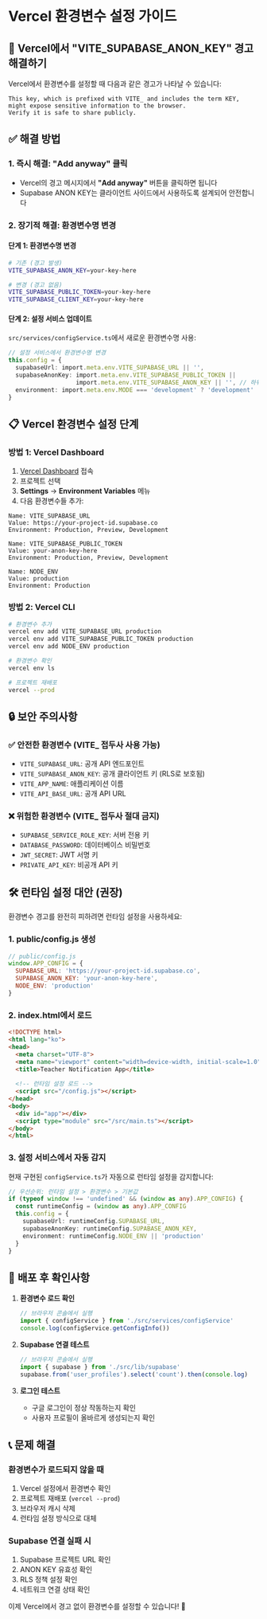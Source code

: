 # Vercel 환경변수 설정 가이드

## 🚨 Vercel에서 "VITE_SUPABASE_ANON_KEY" 경고 해결하기

Vercel에서 환경변수를 설정할 때 다음과 같은 경고가 나타날 수 있습니다:

```
This key, which is prefixed with VITE_ and includes the term KEY, 
might expose sensitive information to the browser. 
Verify it is safe to share publicly.
```

## ✅ 해결 방법

### 1. 즉시 해결: "Add anyway" 클릭
- Vercel의 경고 메시지에서 **"Add anyway"** 버튼을 클릭하면 됩니다
- Supabase ANON KEY는 클라이언트 사이드에서 사용하도록 설계되어 안전합니다

### 2. 장기적 해결: 환경변수명 변경

#### 단계 1: 환경변수명 변경
```bash
# 기존 (경고 발생)
VITE_SUPABASE_ANON_KEY=your-key-here

# 변경 (경고 없음)
VITE_SUPABASE_PUBLIC_TOKEN=your-key-here
VITE_SUPABASE_CLIENT_KEY=your-key-here
```

#### 단계 2: 설정 서비스 업데이트
`src/services/configService.ts`에서 새로운 환경변수명 사용:

```typescript
// 설정 서비스에서 환경변수명 변경
this.config = {
  supabaseUrl: import.meta.env.VITE_SUPABASE_URL || '',
  supabaseAnonKey: import.meta.env.VITE_SUPABASE_PUBLIC_TOKEN || 
                   import.meta.env.VITE_SUPABASE_ANON_KEY || '', // 하위호환성
  environment: import.meta.env.MODE === 'development' ? 'development' : 'production'
}
```

## 📋 Vercel 환경변수 설정 단계

### 방법 1: Vercel Dashboard
1. [Vercel Dashboard](https://vercel.com/dashboard) 접속
2. 프로젝트 선택
3. **Settings** → **Environment Variables** 메뉴
4. 다음 환경변수들 추가:

```
Name: VITE_SUPABASE_URL
Value: https://your-project-id.supabase.co
Environment: Production, Preview, Development

Name: VITE_SUPABASE_PUBLIC_TOKEN
Value: your-anon-key-here
Environment: Production, Preview, Development

Name: NODE_ENV
Value: production
Environment: Production
```

### 방법 2: Vercel CLI
```bash
# 환경변수 추가
vercel env add VITE_SUPABASE_URL production
vercel env add VITE_SUPABASE_PUBLIC_TOKEN production
vercel env add NODE_ENV production

# 환경변수 확인
vercel env ls

# 프로젝트 재배포
vercel --prod
```

## 🔒 보안 주의사항

### ✅ 안전한 환경변수 (VITE_ 접두사 사용 가능)
- `VITE_SUPABASE_URL`: 공개 API 엔드포인트
- `VITE_SUPABASE_ANON_KEY`: 공개 클라이언트 키 (RLS로 보호됨)
- `VITE_APP_NAME`: 애플리케이션 이름
- `VITE_API_BASE_URL`: 공개 API URL

### ❌ 위험한 환경변수 (VITE_ 접두사 절대 금지)
- `SUPABASE_SERVICE_ROLE_KEY`: 서버 전용 키
- `DATABASE_PASSWORD`: 데이터베이스 비밀번호
- `JWT_SECRET`: JWT 서명 키
- `PRIVATE_API_KEY`: 비공개 API 키

## 🛠️ 런타임 설정 대안 (권장)

환경변수 경고를 완전히 피하려면 런타임 설정을 사용하세요:

### 1. public/config.js 생성
```javascript
// public/config.js
window.APP_CONFIG = {
  SUPABASE_URL: 'https://your-project-id.supabase.co',
  SUPABASE_ANON_KEY: 'your-anon-key-here',
  NODE_ENV: 'production'
}
```

### 2. index.html에서 로드
```html
<!DOCTYPE html>
<html lang="ko">
<head>
  <meta charset="UTF-8">
  <meta name="viewport" content="width=device-width, initial-scale=1.0">
  <title>Teacher Notification App</title>
  
  <!-- 런타임 설정 로드 -->
  <script src="/config.js"></script>
</head>
<body>
  <div id="app"></div>
  <script type="module" src="/src/main.ts"></script>
</body>
</html>
```

### 3. 설정 서비스에서 자동 감지
현재 구현된 `configService.ts`가 자동으로 런타임 설정을 감지합니다:

```typescript
// 우선순위: 런타임 설정 > 환경변수 > 기본값
if (typeof window !== 'undefined' && (window as any).APP_CONFIG) {
  const runtimeConfig = (window as any).APP_CONFIG
  this.config = {
    supabaseUrl: runtimeConfig.SUPABASE_URL,
    supabaseAnonKey: runtimeConfig.SUPABASE_ANON_KEY,
    environment: runtimeConfig.NODE_ENV || 'production'
  }
}
```

## 🚀 배포 후 확인사항

1. **환경변수 로드 확인**
   ```javascript
   // 브라우저 콘솔에서 실행
   import { configService } from './src/services/configService'
   console.log(configService.getConfigInfo())
   ```

2. **Supabase 연결 테스트**
   ```javascript
   // 브라우저 콘솔에서 실행
   import { supabase } from './src/lib/supabase'
   supabase.from('user_profiles').select('count').then(console.log)
   ```

3. **로그인 테스트**
   - 구글 로그인이 정상 작동하는지 확인
   - 사용자 프로필이 올바르게 생성되는지 확인

## 📞 문제 해결

### 환경변수가 로드되지 않을 때
1. Vercel 설정에서 환경변수 확인
2. 프로젝트 재배포 (`vercel --prod`)
3. 브라우저 캐시 삭제
4. 런타임 설정 방식으로 대체

### Supabase 연결 실패 시
1. Supabase 프로젝트 URL 확인
2. ANON KEY 유효성 확인
3. RLS 정책 설정 확인
4. 네트워크 연결 상태 확인

이제 Vercel에서 경고 없이 환경변수를 설정할 수 있습니다! 🎉